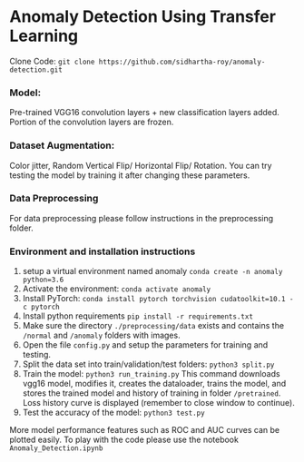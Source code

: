 # Anomaly Detection Using Transfer Learning

Clone Code: `git clone https://github.com/sidhartha-roy/anomaly-detection.git`

### Model: 
Pre-trained VGG16 convolution layers + new classification layers added.
Portion of the convolution layers are frozen.
### Dataset Augmentation: 
Color jitter, Random Vertical Flip/ Horizontal Flip/ Rotation.
You can try testing the model by training it after changing these parameters.

### Data Preprocessing
For data preprocessing please follow instructions in the preprocessing folder.

### Environment and installation instructions
1. setup a virtual environment named anomaly
`conda create -n anomaly python=3.6`
2. Activate the environment: `conda activate anomaly`
3. Install PyTorch: `conda install pytorch torchvision cudatoolkit=10.1 -c pytorch`
4. Install python requirements `pip install -r requirements.txt`
5. Make sure the directory `./preprocessing/data` exists and contains the `/normal` and `/anomaly` folders with images.
6. Open the file `config.py` and setup the parameters for training and testing.
7. Split the data set into train/validation/test folders: `python3 split.py`
8. Train the model: `python3 run_training.py`
This command downloads vgg16 model, modifies it, creates the dataloader, trains the model, and stores the trained model and history of training in folder `/pretrained`.
Loss history curve is displayed (remember to close window to continue).
9. Test the accuracy of the model: `python3 test.py`

More model performance features such as ROC and AUC curves can be plotted easily.
To play with the code please use the notebook `Anomaly_Detection.ipynb`


 
